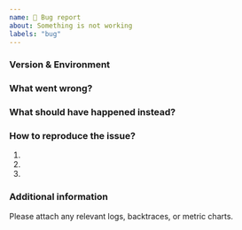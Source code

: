 ```yaml
---
name: 🐛 Bug report
about: Something is not working
labels: "bug"
---
```


### Version & Environment

<!--

Please give your AutoMQ version and environment info:
- AutoMQ version (e.g. `v0.1.0`):
- Operating System (e.g. from `/etc/os-release`):

-->


### What went wrong?

<!--
  Describe the unexpected behavior
-->

### What should have happened instead?

<!--
  Describe what you wanted to happen.
-->

### How to reproduce the issue?

1.
2.
3.

### Additional information

Please attach any relevant logs, backtraces, or metric charts.